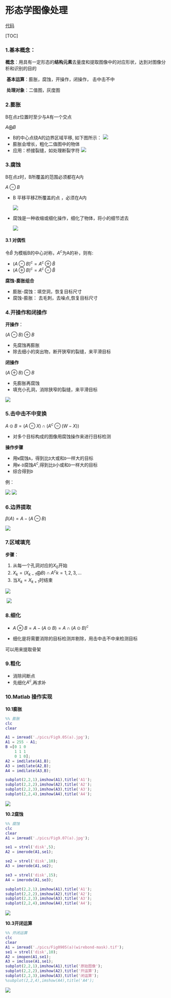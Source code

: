 # 形态学图像处理

[代码](https://www.cnblogs.com/daxiongblog/p/6289551.html)

[TOC]

### 1.基本概念：

​     **概念**：用具有一定形态的**结构元素**去量度和提取图像中的对应形状，达到对图像分析和识别的目的

​     **基本运算**：膨胀，腐蚀，开操作，闭操作， 击中击不中

​    **处理对象**：二值图，灰度图

### 2.膨胀

B在点z位置时至少与A有一个交点

$A \bigoplus B$

- B的中心点绕A的边界区域平移,
	如下图所示：
	![](./pics/膨胀.png)
- 膨胀会增长，粗化二值图中的物体
- 应用：桥接裂缝，如处理断裂字符
	![](./pics/膨胀应用.png)
### 3.腐蚀

B在点z时，B所覆盖的范围必须都在A内

$A \ominus B$

- B 平移平移Z所覆盖的点 ，必须在A内

  ![](./pics/腐蚀.png)

- 腐蚀是一种收缩或细化操作，细化了物体，将小的细节滤去

  ![](./pics/腐蚀膨胀例子.png)
#### 3.1 对偶性

令$\hat{B}$ 为模板B的中心对称，$A^c$为A的补，则有:

- $(A\ominus B )^c = A^c \oplus  \hat{B}$
- $(A\oplus B )^c = A^c \ominus  \hat{B}$

**腐蚀-膨胀组合**

- 膨胀-腐蚀：填空洞，恢复目标尺寸
- 腐蚀-膨胀： 去毛刺，去噪点,恢复目标尺寸

### 4.开操作和闭操作

**开操作**：

$(A \ominus B)\oplus B$

- 先腐蚀再膨胀
- 除去细小的突出物，断开狭窄的裂缝，来平滑目标

**闭操作**

$(A \oplus B)\ominus B$

- 先膨胀再腐蚀
- 填充小孔洞，消除狭窄的裂缝，来平滑目标

![](./pics/开闭.png)

### 5.击中击不中变换

$A \odot B = (A \ominus X ) \cap (A ^c\ominus (W-X))$

- 对多个目标构成的图像用腐蚀操作来进行目标检测

**操作步骤**

- 用`W`腐蚀`A`，得到比`D`大或和`D`一样大的目标
- 用`W-D`腐蚀$A^c$,得到比`D`小或和`D`一样大的目标
- 综合得到`D`

例：

![](./pics/击中1.png)
![](./pics/击中2.png)

### 6.边界提取

$\beta(A) = A - (A \ominus B)$

![](./pics/边界提取.png)

### 7.区域填充

**步骤**：

1. 从每一个孔洞对应的$X_0$开始
2. $X_k = (X_{k-1} \bigoplus B) \cap A^c    k = 1,2,3,...$
3. 当$X_k = X_{k+1}$时结束

![](./pics/填充.png)

​	![](./pics/填充2.png)

### 8.细化

- $A \otimes B = A - (A \odot B) = A \cap(A \odot B)^c$

- 细化是将需要消除的目标检测并剔除，用击中击不中来检测目标

可以用来提取骨架

### 9.粗化

- 消除间断点
- 先细化$A^c$,再求补

### 10.Matlab 操作实现

**10.1膨胀**

```matlab
%% 膨胀
clc
clear

A1 = imread('./pics/Fig9.05(a).jpg');
A1 = 255 - A1;
B =[0 1 0
    1 1 1
    0 1 0];
A2 = imdilate(A1,B);
A3 = imdilate(A2,B);
A4 = imdilate(A3,B);

subplot(2,2,1),imshow(A1),title('A1');
subplot(2,2,2),imshow(A2),title('A2');
subplot(2,2,3),imshow(A3),title('A3');
subplot(2,2,4),imshow(A4),title('A4');
```

![](./pics/res1.bmp)

**10.2腐蚀**

```matlab
%% 腐蚀
clc 
clear
A1 = imread('./pics/Fig9.07(a).jpg');

se1 = strel('disk',5);
A2 = imerode(A1,se1);

se2 = strel('disk',10);
A3 = imerode(A1,se2);

se3 = strel('disk',15);
A4 = imerode(A1,se3);

subplot(2,2,1),imshow(A1),title('A1');
subplot(2,2,2),imshow(A2),title('A2');
subplot(2,2,3),imshow(A3),title('A3');
subplot(2,2,4),imshow(A4),title('A4');
```

![](./pics/res2.bmp)

**10.3开闭运算**

```matlab
%% 开闭运算
clc 
clear
A1 = imread('./pics/Fig0905(a)(wirebond-mask).tif');
se1 = strel('disk',10);
A2 = imopen(A1,se1);
A3 = imclose(A1,se1);
subplot(2,2,1),imshow(A1),title('原始图像');
subplot(2,2,2),imshow(A2),title('开运算');
subplot(2,2,3),imshow(A3),title('闭运算');
%subplot(2,2,4),imshow(A4),title('A4');
```

![](./pics/res3.bmp)



